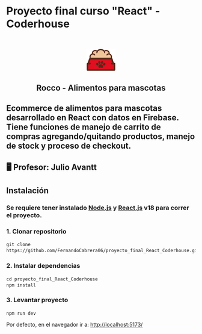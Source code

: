 <h1> Proyecto final curso "React" - Coderhouse </h1>
<br>
<p align="center"><img width="15%" src="https://raw.githubusercontent.com/FernandoCabrera06/proyecto_final_desarrollo_web_Coderhouse/main/assets/images/logo.png"></p>
<h2 align="center">Rocco - Alimentos para mascotas </h2>

## Ecommerce de alimentos para mascotas desarrollado en React con datos en Firebase. Tiene funciones de manejo de carrito de compras agregando/quitando productos, manejo de stock y proceso de checkout.

## 🖥️ Profesor: Julio Avantt

## Instalación

### Se requiere tener instalado [Node.js](https://nodejs.org/) y [React.js](https://es.react.dev/) v18 para correr el proyecto.

### 1. Clonar repositorio

```
git clone https://github.com/FernandoCabrera06/proyecto_final_React_Coderhouse.git

```

### 2. Instalar dependencias

```
cd proyecto_final_React_Coderhouse
npm install
```

### 3. Levantar proyecto

```
npm run dev

```

Por defecto, en el navegador ir a:
[http://localhost:5173/](http://localhost:5173/)
